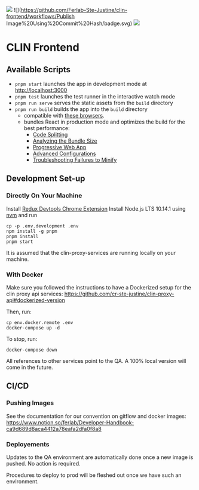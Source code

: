 ![](https://github.com/Ferlab-Ste-Justine/clin-frontend/workflows/Build/badge.svg)
![](https://github.com/Ferlab-Ste-Justine/clin-frontend/workflows/Publish Image%20Using%20Commit%20Hash/badge.svg)
![](https://github.com/Ferlab-Ste-Justine/clin-frontend/workflows/Publish%20Image%20Using%20Tag/badge.svg)

# CLIN Frontend

## Available Scripts

* `pnpm start` launches the app in development mode at [http://localhost:3000](http://localhost:3000)
* `pnpm test` launches the test runner in the interactive watch mode
* `pnpm run serve` serves the static assets from the `build` directory
* `pnpm run build` builds the app into the `build` directory
  * compatible with [these browsers](https://browserl.ist/?q=last+3+version%2C+not+op_mini+all%2C+not+%3C+1%25).<br>
  * bundles React in production mode and optimizes the build for the best performance:
    * [Code Splitting](https://facebook.github.io/create-react-app/docs/code-splitting)
    * [Analyzing the Bundle Size](https://facebook.github.io/create-react-app/docs/analyzing-the-bundle-size)
    * [Progressive Web App](https://facebook.github.io/create-react-app/docs/making-a-progressive-web-app)
    * [Advanced Configurations](https://facebook.github.io/create-react-app/docs/advanced-configuration)
    * [Troubleshooting Failures to Minify](https://facebook.github.io/create-react-app/docs/troubleshooting#npm-run-build-fails-to-minify)

## Development Set-up

### Directly On Your Machine

Install [Redux Devtools Chrome Extension](https://chrome.google.com/webstore/detail/redux-devtools/lmhkpmbekcpmknklioeibfkpmmfibljd?hl=en)
Install Node.js LTS 10.14.1 using [nvm](https://github.com/creationix/nvm/blob/master/README.md) and run
```
cp -p .env.development .env
npm install -g pnpm
pnpm install
pnpm start
```

It is assumed that the clin-proxy-services are running locally on your machine.

### With Docker

Make sure you followed the instructions to have a Dockerized setup for the clin proxy api services: https://github.com/cr-ste-justine/clin-proxy-api#dockerized-version

Then, run:

```
cp env.docker.remote .env
docker-compose up -d
```

To stop, run:

```
docker-compose down
```

All references to other services point to the QA. A 100% local version will come in the future.

## CI/CD

### Pushing Images

See the documentation for our convention on gitflow and docker images: https://www.notion.so/ferlab/Developer-Handbook-ca9d689d8aca4412a78eafa2dfa0f8a8

### Deployements

Updates to the QA environment are automatically done once a new image is pushed. No action is required.

Procedures to deploy to prod will be fleshed out once we have such an environment.